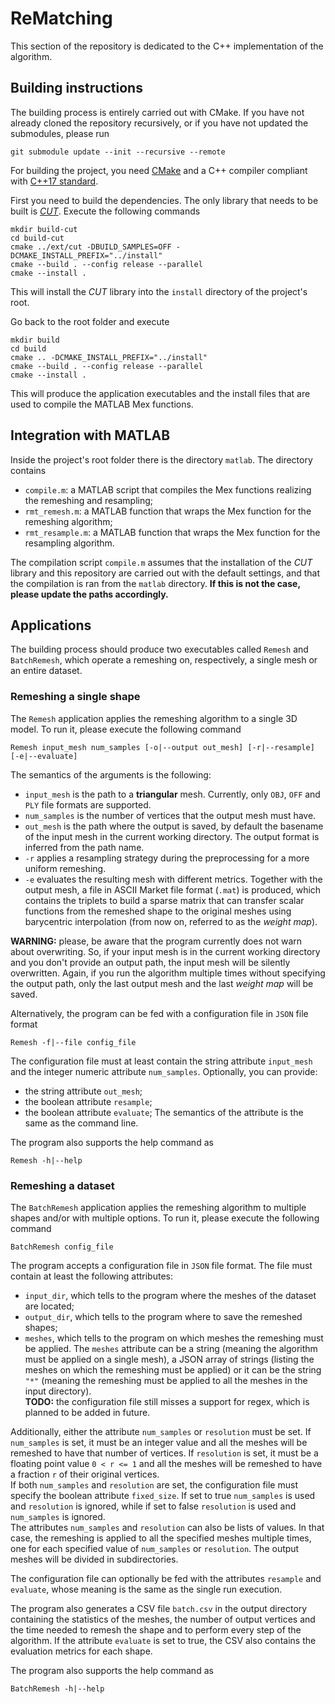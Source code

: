 # ReMatching
This section of the repository is dedicated to the C++ implementation of the algorithm.

## Building instructions
The building process is entirely carried out with CMake. If you have not already cloned the repository recursively, or if you have not updated the submodules, please run
```
git submodule update --init --recursive --remote
```

For building the project, you need [CMake](https://cmake.org/) and a C++ compiler compliant with [C++17 standard](https://en.cppreference.com/w/cpp/compiler_support/17).  

First you need to build the dependencies. The only library that needs to be built is [*CUT*](https://github.com/filthynobleman/cut). Execute the following commands
```
mkdir build-cut
cd build-cut
cmake ../ext/cut -DBUILD_SAMPLES=OFF -DCMAKE_INSTALL_PREFIX="../install"
cmake --build . --config release --parallel
cmake --install .
```
This will install the *CUT* library into the `install` directory of the project's root.  

Go back to the root folder and execute
```
mkdir build
cd build
cmake .. -DCMAKE_INSTALL_PREFIX="../install"
cmake --build . --config release --parallel
cmake --install .
```
This will produce the application executables and the install files that are used to compile
the MATLAB Mex functions.


## Integration with MATLAB
Inside the project's root folder there is the directory `matlab`. The directory contains
- `compile.m`: a MATLAB script that compiles the Mex functions realizing the remeshing and resampling;
- `rmt_remesh.m`: a MATLAB function that wraps the Mex function for the remeshing algorithm;
- `rmt_resample.m`: a MATLAB function that wraps the Mex function for the resampling algorithm.

The compilation script `compile.m` assumes that the installation of the *CUT* library and this repository are carried out with the default settings, and that the compilation is ran from the `matlab` directory. **If this is not the case, please update the paths accordingly.**


## Applications
The building process should produce two executables called `Remesh` and `BatchRemesh`, which operate a remeshing on, respectively, a single mesh or an entire dataset.

### Remeshing a single shape
The `Remesh` application applies the remeshing algorithm to a single 3D model. To run it, please execute the following command
```
Remesh input_mesh num_samples [-o|--output out_mesh] [-r|--resample] [-e|--evaluate]
```
The semantics of the arguments is the following:
 - `input_mesh` is the path to a **triangular** mesh. Currently, only `OBJ`, `OFF` and `PLY` file formats are supported.
 - `num_samples` is the number of vertices that the output mesh must have.
 - `out_mesh` is the path where the output is saved, by default the basename of the input mesh in the current working directory. The output format is inferred from the path name.
 - `-r` applies a resampling strategy during the preprocessing for a more uniform remeshing.
 - `-e` evaluates the resulting mesh with different metrics.
Together with the output mesh, a file in ASCII Market file format (`.mat`) is produced, which contains the triplets to build a sparse matrix that can transfer scalar functions from the remeshed shape to the original meshes using barycentric interpolation (from now on, referred to as the _weight map_).  

**WARNING:** please, be aware that the program currently does not warn about overwriting. So, if your input mesh is in the current working directory and you don't provide an output path, the input mesh will be silently overwritten. Again, if you run the algorithm multiple times without specifying the output path, only the last output mesh and the last _weight map_ will be saved.  

Alternatively, the program can be fed with a configuration file in `JSON` file format
```
Remesh -f|--file config_file
```
The configuration file must at least contain the string attribute `input_mesh` and the integer numeric attribute `num_samples`. Optionally, you can provide:
 - the string attribute `out_mesh`;
 - the boolean attribute `resample`;
 - the boolean attribute `evaluate`;
The semantics of the attribute is the same as the command line.  

The program also supports the help command as
```
Remesh -h|--help
```

### Remeshing a dataset
The `BatchRemesh` application applies the remeshing algorithm to multiple shapes and/or with multiple options. To run it, please execute the following command
```
BatchRemesh config_file
```
The program accepts a configuration file in `JSON` file format. The file must contain at least the following attributes:
 - `input_dir`, which tells to the program where the meshes of the dataset are located;
 - `output_dir`, which tells to the program where to save the remeshed shapes;
 - `meshes`, which tells to the program on which meshes the remeshing must be applied.
The `meshes` attribute can be a string (meaning the algorithm must be applied on a single mesh), a JSON array of strings (listing the meshes on which the remeshing must be applied) or it can be the string `"*"` (meaning the remeshing must be applied to all the meshes in the input directory).  
**TODO:** the configuration file still misses a support for regex, which is planned to be added in future.  

Additionally, either the attribute `num_samples` or `resolution` must be set. If `num_samples` is set, it must be an integer value and all the meshes will be remeshed to have that number of vertices. If `resolution` is set, it must be a floating point value `0 < r <= 1` and all the meshes will be remeshed to have a fraction `r` of their original vertices.  
If both `num_samples` and `resolution` are set, the configuration file must specify the boolean attribute `fixed_size`. If set to true `num_samples` is used and `resolution` is ignored, while if set to false `resolution` is used and `num_samples` is ignored.  
The attributes `num_samples` and `resolution` can also be lists of values. In that case, the remeshing is applied to all the specified meshes multiple times, one for each specified value of `num_samples` or `resolution`. The output meshes will be divided in subdirectories.  

The configuration file can optionally be fed with the attributes `resample` and `evaluate`, whose meaning is the same as the single run execution.  

The program also generates a CSV file `batch.csv` in the output directory containing the statistics of the meshes, the number of output vertices and the time needed to remesh the shape and to perform every step of the algorithm. If the attribute `evaluate` is set to true, the CSV also contains the evaluation metrics for each shape.  

The program also supports the help command as
```
BatchRemesh -h|--help
```
